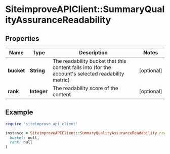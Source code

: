 # SiteimproveAPIClient::SummaryQualityAssuranceReadability

## Properties

| Name | Type | Description | Notes |
| ---- | ---- | ----------- | ----- |
| **bucket** | **String** | The readability bucket that this content falls into (for the account&#39;s selected readability metric) | [optional] |
| **rank** | **Integer** | The readability score of the content | [optional] |

## Example

```ruby
require 'siteimprove_api_client'

instance = SiteimproveAPIClient::SummaryQualityAssuranceReadability.new(
  bucket: null,
  rank: null
)
```

